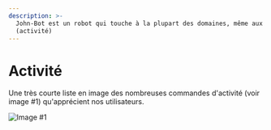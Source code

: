 ```yaml
---
description: >-
  John-Bot est un robot qui touche à la plupart des domaines, même aux mini-jeux
  (activité)
---
```


# Activité

Une très courte liste en image des nombreuses commandes d'activité (voir image #1) qu'apprécient nos utilisateurs.

![Image #1](../../.gitbook/assets/Activité.png)
